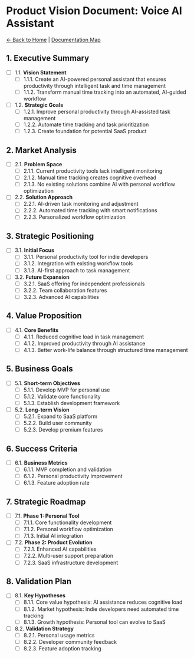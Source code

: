 # Product Vision Document: Voice AI Assistant
[← Back to Home](../index.md) | [Documentation Map](00.2.Documentation-Map.md)

## 1. Executive Summary
- [ ] 1.1. **Vision Statement**
  - [ ] 1.1.1. Create an AI-powered personal assistant that ensures productivity through intelligent task and time management
  - [ ] 1.1.2. Transform manual time tracking into an automated, AI-guided workflow

- [ ] 1.2. **Strategic Goals**
  - [ ] 1.2.1. Improve personal productivity through AI-assisted task management
  - [ ] 1.2.2. Automate time tracking and task prioritization
  - [ ] 1.2.3. Create foundation for potential SaaS product

## 2. Market Analysis
- [ ] 2.1. **Problem Space**
  - [ ] 2.1.1. Current productivity tools lack intelligent monitoring
  - [ ] 2.1.2. Manual time tracking creates cognitive overhead
  - [ ] 2.1.3. No existing solutions combine AI with personal workflow optimization

- [ ] 2.2. **Solution Approach**
  - [ ] 2.2.1. AI-driven task monitoring and adjustment
  - [ ] 2.2.2. Automated time tracking with smart notifications
  - [ ] 2.2.3. Personalized workflow optimization

## 3. Strategic Positioning
- [ ] 3.1. **Initial Focus**
  - [ ] 3.1.1. Personal productivity tool for indie developers
  - [ ] 3.1.2. Integration with existing workflow tools
  - [ ] 3.1.3. AI-first approach to task management

- [ ] 3.2. **Future Expansion**
  - [ ] 3.2.1. SaaS offering for independent professionals
  - [ ] 3.2.2. Team collaboration features
  - [ ] 3.2.3. Advanced AI capabilities

## 4. Value Proposition
- [ ] 4.1. **Core Benefits**
  - [ ] 4.1.1. Reduced cognitive load in task management
  - [ ] 4.1.2. Improved productivity through AI assistance
  - [ ] 4.1.3. Better work-life balance through structured time management

## 5. Business Goals
- [ ] 5.1. **Short-term Objectives**
  - [ ] 5.1.1. Develop MVP for personal use
  - [ ] 5.1.2. Validate core functionality
  - [ ] 5.1.3. Establish development framework

- [ ] 5.2. **Long-term Vision**
  - [ ] 5.2.1. Expand to SaaS platform
  - [ ] 5.2.2. Build user community
  - [ ] 5.2.3. Develop premium features

## 6. Success Criteria
- [ ] 6.1. **Business Metrics**
  - [ ] 6.1.1. MVP completion and validation
  - [ ] 6.1.2. Personal productivity improvement
  - [ ] 6.1.3. Feature adoption rate

## 7. Strategic Roadmap
- [ ] 7.1. **Phase 1: Personal Tool**
  - [ ] 7.1.1. Core functionality development
  - [ ] 7.1.2. Personal workflow optimization
  - [ ] 7.1.3. Initial AI integration

- [ ] 7.2. **Phase 2: Product Evolution**
  - [ ] 7.2.1. Enhanced AI capabilities
  - [ ] 7.2.2. Multi-user support preparation
  - [ ] 7.2.3. SaaS infrastructure development

## 8. Validation Plan
- [ ] 8.1. **Key Hypotheses**
  - [ ] 8.1.1. Core value hypothesis: AI assistance reduces cognitive load
  - [ ] 8.1.2. Market hypothesis: Indie developers need automated time tracking
  - [ ] 8.1.3. Growth hypothesis: Personal tool can evolve to SaaS

- [ ] 8.2. **Validation Strategy**
  - [ ] 8.2.1. Personal usage metrics
  - [ ] 8.2.2. Developer community feedback
  - [ ] 8.2.3. Feature adoption tracking
